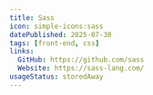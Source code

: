 ```yaml
---
title: Sass
icon: simple-icons:sass
datePublished: 2025-07-30
tags: [front-end, css]
links:
  GitHub: https://github.com/sass
  Website: https://sass-lang.com/
usageStatus: storedAway
---
```

